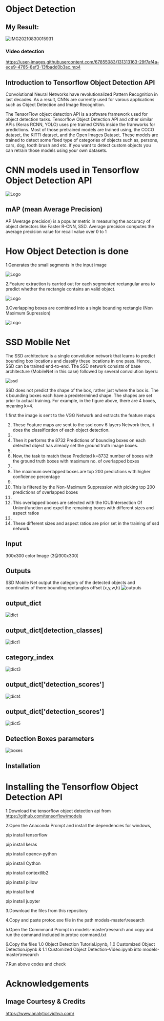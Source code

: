 
# Object Detection
## My Result:
![IMG20210830015931](https://user-images.githubusercontent.com/67855083/131312983-9fd7159c-c5c6-423b-ac5a-fafd24646e97.jpg)
### Video detection
https://user-images.githubusercontent.com/67855083/131313163-29f7af4a-ece9-4765-8ef3-13fbadd0b3ac.mp4


## Introduction to Tensorflow Object Detection API

Convolutional Neural Networks have revolutionalized Pattern Recognition in last decades. As a result, CNNs are currently used for varous applications such as Object Detection and Image Recognition.

The TensorFlow object detection API is a software framework used for object detection tasks. Tensorflow Object Detection API and other similar APIs (Keras RCNN, YOLO) uses pre trained CNNs inside the framworks for predictions. Most of those pretrained models are trained using, the COCO dataset, the KITTI dataset, and the Open Images Dataset. These models are trained to detect some fixed type of categories of objects such as, persons, cars, dog, tooth brush and etc. If you want to detect custom objects you can retrain those models using your own datasets.

# CNN models used in Tensorflow Object Detection API

![Logo](https://cdn-images-1.medium.com/max/800/1*-EyxSs2OiyWm-E6MSpSJiA.png)

## mAP (mean Average Precision)

AP (Average precision) is a popular metric in measuring the accuracy of object detectors like Faster R-CNN, SSD. Average precision computes the average precision value for recall value over 0 to 1

# How Object Detection is done

1.Generates the small segments in the input image

![Logo](https://miro.medium.com/max/724/0*kUNj3PTh2dVyf03m.png)

2.Feature extraction is carried out for each segmented rectangular area to predict whether the rectangle contains an valid object.

![Logo](https://oscimg.oschina.net/oscnet/up-04d098f4a9e8de7694ad3d1d72c5ca5fd0c.JPEG)

3.Overlapping boxes are combined into a single bounding rectangle (Non Maximum Supression)

![Logo](https://img-blog.csdnimg.cn/img_convert/2e0323ae5508d1de219214006f986a89.png)


# SSD Mobile Net
The SSD architecture is a single convolution network that learns to predict bounding box locations and classify these locations in one pass. Hence, SSD can be trained end-to-end. The SSD network consists of base architecture (MobileNet in this case) followed by several convolution layers:

![ssd](https://user-images.githubusercontent.com/67855083/131311104-5d08891b-fbdf-477b-871a-480ee85e686e.png)

SSD does not predict the shape of the box, rather just where the box is. The k bounding boxes each have a predetermined shape. The shapes are set prior to actual training. For example, in the figure above, there are 4 boxes, meaning k=4.

1.first the image is sent to the VGG Network and extracts the feature maps

2. These Feature  maps are sent to the ssd conv 6 layers Network then, it does the classification of each object detection.
3. 
4. Then it performs the 8732 Predictions of bounding boxes on each detected object has already set the ground truth image boxes.
5. 
6. Now, the task to match these Predicted k=8732 number of boxes with the ground truth boxes with maximum no. of overlapped boxes
7. 
8. The maximum overlapped boxes are top 200 predictions with higher confidence percentage
9. 
10. This is filtered by the Non-Maximum Suppression with picking top 200 predictions of overlapped boxes
11. 
12. This overlapped boxes are selected with the IOU(Intersection Of Union)function and expel the remaining boxes with different sizes and aspect ratios
13. 
14. These different sizes and aspect ratios are prior set in the training of ssd network.

## Input
300x300 color Image (3@300x300)

## Outputs
SSD Mobile Net output the category of the detected objects and coordinates of there bounding rectangles offset (x,y,w,h)
![outputs](https://user-images.githubusercontent.com/67855083/131311413-2500bea2-46e4-4d1b-9fa5-b6202ecfc30c.png)

## output_dict
![dict](https://user-images.githubusercontent.com/67855083/131311629-5d96ae42-73ce-456b-8863-c6f9b5e5f231.png)

## output_dict[detection_classes]
![dict1](https://user-images.githubusercontent.com/67855083/131311783-fe138498-ebba-4c72-a61a-c4d001b7fbf2.png)

## category_index
![dict3](https://user-images.githubusercontent.com/67855083/131311929-d8c9bad6-b1f3-4d18-9479-67b498546f25.png)

## output_dict['detection_scores']
![dict4](https://user-images.githubusercontent.com/67855083/131312092-e14a55ec-cf5f-4287-9802-a5e731e1c5ee.png)

## output_dict['detection_scores']
![dict5](https://user-images.githubusercontent.com/67855083/131312371-13bf39d8-c8d7-40db-a329-00a508ca7eec.png)

## Detection Boxes parameters
![boxes](https://user-images.githubusercontent.com/67855083/131312631-c82ab2a6-ff5f-4039-bc60-6f1bc636d538.png)

## Installation

# Installing the Tensorflow Object Detection API
1.Download the tensorflow object detection api from https://github.com/tensorflow/models

2.Open the Anaconda Prompt and install the dependencies for windows,

pip install tensorflow

pip install keras

pip install opencv-python

pip install Cython

pip install contextlib2

pip install pillow

pip install lxml

pip install jupyter

3.Download the files from this repository

4.Copy and paste protoc.exe file in the path models-master\research

5.Open the Commmand Prompt in models-master\research and copy and run the command included in protoc command.txt

6.Copy the files 1.0 Object Detection Tutorial.ipynb, 1.0 Customized Object Detection.ipynb & 1.1 Customized Object Detection-Video.ipynb into models-master\research

7.Run above codes and check

# Acknowledgements

## Image Courtesy & Credits
https://www.analyticsvidhya.com/  
